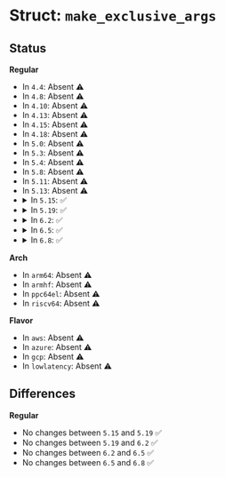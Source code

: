 # Struct: <code>make_exclusive_args</code>

## Status
<b>Regular</b>
<ul>
<li>
In <code>4.4</code>: Absent ⚠️
</li>
<li>
In <code>4.8</code>: Absent ⚠️
</li>
<li>
In <code>4.10</code>: Absent ⚠️
</li>
<li>
In <code>4.13</code>: Absent ⚠️
</li>
<li>
In <code>4.15</code>: Absent ⚠️
</li>
<li>
In <code>4.18</code>: Absent ⚠️
</li>
<li>
In <code>5.0</code>: Absent ⚠️
</li>
<li>
In <code>5.3</code>: Absent ⚠️
</li>
<li>
In <code>5.4</code>: Absent ⚠️
</li>
<li>
In <code>5.8</code>: Absent ⚠️
</li>
<li>
In <code>5.11</code>: Absent ⚠️
</li>
<li>
In <code>5.13</code>: Absent ⚠️
</li>
<li>
<details>
<summary>In <code>5.15</code>: ✅</summary>

```c
struct make_exclusive_args {
    struct mm_struct *mm;
    long unsigned int address;
    void *owner;
    bool valid;
};
```
</details>
</li>
<li>
<details>
<summary>In <code>5.19</code>: ✅</summary>

```c
struct make_exclusive_args {
    struct mm_struct *mm;
    long unsigned int address;
    void *owner;
    bool valid;
};
```
</details>
</li>
<li>
<details>
<summary>In <code>6.2</code>: ✅</summary>

```c
struct make_exclusive_args {
    struct mm_struct *mm;
    long unsigned int address;
    void *owner;
    bool valid;
};
```
</details>
</li>
<li>
<details>
<summary>In <code>6.5</code>: ✅</summary>

```c
struct make_exclusive_args {
    struct mm_struct *mm;
    long unsigned int address;
    void *owner;
    bool valid;
};
```
</details>
</li>
<li>
<details>
<summary>In <code>6.8</code>: ✅</summary>

```c
struct make_exclusive_args {
    struct mm_struct *mm;
    long unsigned int address;
    void *owner;
    bool valid;
};
```
</details>
</li>
</ul>
<b>Arch</b>
<ul>
<li>
In <code>arm64</code>: Absent ⚠️
</li>
<li>
In <code>armhf</code>: Absent ⚠️
</li>
<li>
In <code>ppc64el</code>: Absent ⚠️
</li>
<li>
In <code>riscv64</code>: Absent ⚠️
</li>
</ul>
<b>Flavor</b>
<ul>
<li>
In <code>aws</code>: Absent ⚠️
</li>
<li>
In <code>azure</code>: Absent ⚠️
</li>
<li>
In <code>gcp</code>: Absent ⚠️
</li>
<li>
In <code>lowlatency</code>: Absent ⚠️
</li>
</ul>

## Differences
<b>Regular</b>
<ul>
<li>
No changes between <code>5.15</code> and <code>5.19</code> ✅
</li>
<li>
No changes between <code>5.19</code> and <code>6.2</code> ✅
</li>
<li>
No changes between <code>6.2</code> and <code>6.5</code> ✅
</li>
<li>
No changes between <code>6.5</code> and <code>6.8</code> ✅
</li>
</ul>
